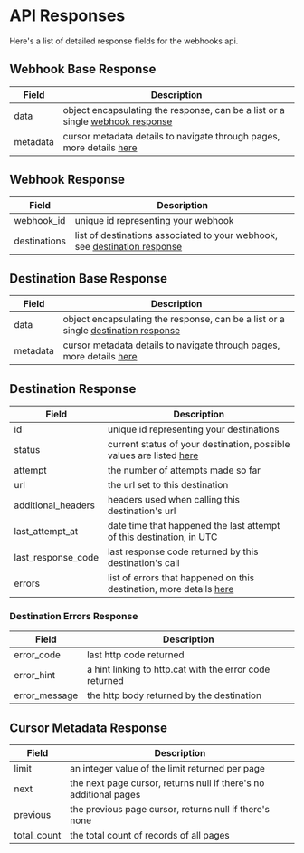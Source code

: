 # API Responses

Here's a list of detailed response fields for the webhooks api.

## Webhook Base Response

Field | Description
----- | -----------
data | object encapsulating the response, can be a list or a single [webhook response](#webhook-response)
metadata | cursor metadata details to navigate through pages, more details [here](#cursor-metadata-response)

## Webhook Response

Field | Description
----- | -----------
webhook_id | unique id representing your webhook
destinations | list of destinations associated to your webhook, see [destination response](#destination-response)

## Destination Base Response

Field | Description
----- | -----------
data | object encapsulating the response, can be a list or a single [destination response](#destination-response)
metadata | cursor metadata details to navigate through pages, more details [here](#cursor-metadata-response)

## Destination Response

Field | Description
----- | -----------
id | unique id representing your destinations
status | current status of your destination, possible values are listed [here](#destination-status)
attempt | the number of attempts made so far
url | the url set to this destination
additional_headers | headers used when calling this destination's url
last_attempt_at | date time that happened the last attempt of this destination, in UTC
last_response_code | last response code returned by this destination's call
errors | list of errors that happened on this destination, more details [here](#destination-errors-response)

### Destination Errors Response

Field | Description
----- | -----------
error_code | last http code returned
error_hint | a hint linking to http.cat with the error code returned
error_message | the http body returned by the destination

## Cursor Metadata Response
Field | Description
----- | -----------
limit | an integer value of the limit returned per page
next | the next page cursor, returns null if there's no additional pages
previous | the previous page cursor, returns null if there's none
total_count | the total count of records of all pages